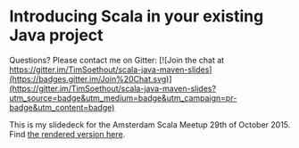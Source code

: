 # Introducing Scala in your existing Java project

Questions? Please contact me on Gitter: [![Join the chat at https://gitter.im/TimSoethout/scala-java-maven-slides](https://badges.gitter.im/Join%20Chat.svg)](https://gitter.im/TimSoethout/scala-java-maven-slides?utm_source=badge&utm_medium=badge&utm_campaign=pr-badge&utm_content=badge)

This is my slidedeck for the Amsterdam Scala Meetup 29th of October 2015.
Find [the rendered version here](http://blog.timmybankers.nl/scala-java-maven-slides).
